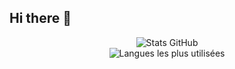 ## Hi there 👋

<p align="center"> 
  <img src="https://github-readme-stats.vercel.app/api?username=[NuggaN85]&show_icons=true&theme=radical" alt="Stats GitHub" /> 
  <br> 
  <img src="https://github-readme-stats.vercel.app/api/top-langs/?username=[NuggaN85]&layout=compact&theme=radical" alt="Langues les plus utilisées" /> 
</p>
